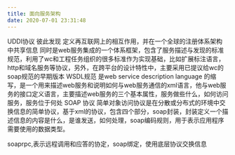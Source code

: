 ```yaml
---
title: 面向服务架构
date: 2020-07-01 23:31:48
---
```


UDDI协议 彼此发现 定义再互联网上的相互作用，并在一个全球的注册体系架构中共享信息 同时是web服务集成的一个体系框架，包含了服务描述与发现的标准规范，利用了wc和工程任务组织的很多标准作为实现基础，比如扩展标注语言，http和域名服务等协议，另外，在跨平台的设计特性中，主要采用已提议给wc的soap规范的早期版本 WSDL规范 是web service description language 的缩写，是一个用来描述web服务和说明如何与web服务通信的xml语言，他与web服务的接口定义语言，主要描述web服务的三个基本属性，服务做些什么，如何访问服务，服务位于何处 SOAP 协议 简单对象访问协议是在分散或分布式的环境中交换信息的简单协议，基于xml的协议，包含四个部分，soap封装，封装定义一个描述信息的内容是什么，是谁发送，如何处理，soap编码规则，用于表示应用程序需要使用的数据类型。

soaprpc,表示远程调用和应答的协定，soap绑定，使用底层协议交换信息
